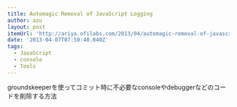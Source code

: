 ```yaml
---
title: Automagic Removal of JavaScript Logging
author: azu
layout: post
itemUrl: 'http://ariya.ofilabs.com/2013/04/automagic-removal-of-javascript-logging.html'
date: '2013-04-07T07:50:40.040Z'
tags:
  - JavaScript
  - console
  - Tools
---
```

 groundskeeperを使ってコミット時に不必要なconsoleやdebuggerなどのコードを削除する方法
